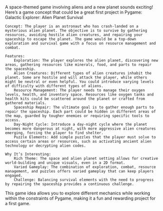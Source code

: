 A space-themed game involving aliens and a new planet sounds exciting! Here’s a game concept that could be a great first project in Pygame:
Galactic Explorer: Alien Planet Survival

    Concept: The player is an astronaut who has crash-landed on a mysterious alien planet. The objective is to survive by gathering resources, avoiding hostile alien creatures, and repairing your spaceship to escape the planet. The game would be a top-down exploration and survival game with a focus on resource management and combat.

    Features:
        Exploration: The player explores the alien planet, discovering new areas, gathering resources like minerals, food, and parts to repair the spaceship.
        Alien Creatures: Different types of alien creatures inhabit the planet. Some are hostile and will attack the player, while others might be neutral or even helpful. You could introduce varying levels of difficulty with different types of aliens.
        Resource Management: The player needs to manage their oxygen levels, health, and inventory space. Resources like oxygen tanks and health kits could be scattered around the planet or crafted from gathered materials.
        Spaceship Repair: The ultimate goal is to gather enough parts to repair the spaceship. Each part could be hidden in different areas of the map, guarded by tougher enemies or requiring specific tools to access.
        Day-Night Cycle: Introduce a day-night cycle where the planet becomes more dangerous at night, with more aggressive alien creatures emerging, forcing the player to find shelter.
        Puzzle Elements: Add simple puzzles that the player must solve to access certain areas or resources, such as activating ancient alien technology or decrypting alien codes.

    Why It’s Interesting:
        Rich Theme: The space and alien planet setting allows for creative world-building and unique visuals, even in a 2D format.
        Varied Gameplay: The combination of exploration, combat, resource management, and puzzles offers varied gameplay that can keep players engaged.
        Challenge: Balancing survival elements with the need to progress by repairing the spaceship provides a continuous challenge.

This game idea allows you to explore different mechanics while working within the constraints of Pygame, making it a fun and rewarding project for a first game.